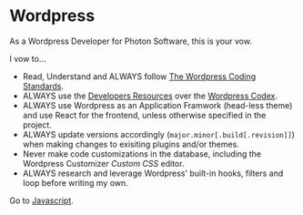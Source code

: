 # Wordpress

As a Wordpress Developer for Photon Software, this is your vow.

I vow to...  
* Read, Understand and ALWAYS follow [The Wordpress Coding Standards](https://codex.wordpress.org/WordPress_Coding_Standards).  
* ALWAYS use the [Developers Resources](https://developer.wordpress.org/) over the [Wordpress Codex](https://codex.wordpress.org/).  
* ALWAYS use Wordpress as an Application Framwork (head-less theme) and use React for the frontend, unless otherwise specified in the project.  
* ALWAYS update versions accordingly (`major.minor[.build[.revision]]`) when making changes to exisiting plugins and/or themes.   
* Never make code customizations in the database, including the Wordpress Customizer *Custom CSS* editor.
* ALWAYS research and leverage Wordpress' built-in hooks, filters and loop before writing my own.

Go to [Javascript](../javascript).